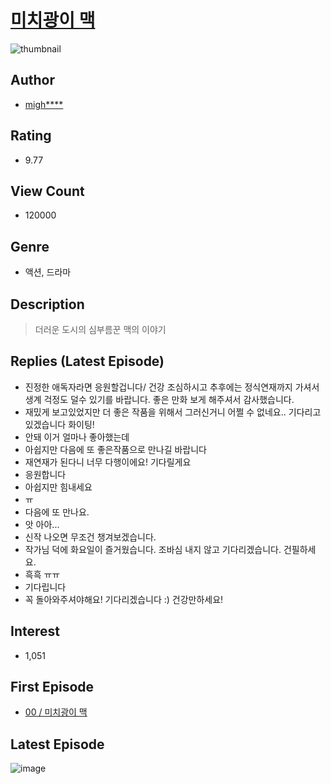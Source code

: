 # [미치광이 맥](https://comic.naver.com/bestChallenge/list?titleId=758849)
![thumbnail](https://image-comic.pstatic.net/user_contents_data/challenge_comic/2021/02/26/237582/thumbnail_202x1647e4e4133_b598_4f6d_be9f_e6324f3b69f7_00005261.JPEG)

## Author
- [migh****](https://comic.naver.com/artistTitle?id=237582)

## Rating
- 9.77

## View Count
- 120000

## Genre
- 액션, 드라마

## Description
> 더러운 도시의 심부름꾼 맥의 이야기

## Replies (Latest Episode)
- 진정한 애독자라면 응원할겁니다/ 건강 조심하시고 추후에는 정식연재까지 가셔서 생계 걱정도 덜수 있기를 바랍니다. 좋은 만화 보게 해주셔서 감사했습니다.
- 재밌게 보고있었지만 더 좋은 작품을 위해서 그러신거니 어쩔 수 없네요.. 기다리고 있겠습니다 화이팅!
- 안돼 이거 얼마나 좋아했는데
- 아쉽지만 다음에 또 좋은작품으로 만나길 바랍니다
- 재연재가 된다니 너무 다행이에요! 기다릴게요
- 응원합니다
- 아쉽지만 힘내세요
- ㅠ
- 다음에 또 만나요.
- 앗 아아...
- 신작 나오면 무조건 챙겨보겠습니다.
- 작가님 덕에 화요일이 즐거웠습니다. 조바심 내지 않고 기다리겠습니다. 건필하세요.
- 흑흑 ㅠㅠ
- 기다립니다
- 꼭 돌아와주셔야해요! 기다리겠습니다 :) 건강만하세요!

## Interest
- 1,051

## First Episode
- [00 / 미치광이 맥](https://comic.naver.com/bestChallenge/detail?titleId=758849&no=1)

## Latest Episode
![image](https://image-comic.pstatic.net/user_contents_data/challenge_comic/2021/03/17/237582/upload_7017789513241092662.jpeg)
